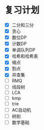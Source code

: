 # 复习计划
- [x] 二分和三分
- [x] 贪心
- [x] 数位DP
- [x] 计数DP
- [x] 单调队列DP
- [x] 哈希和哈希表
- [x] 缩点
- [x] 割点
- [x] 并查集
- [ ] RMQ
- [ ] 线段树
- [ ] LCA
- [ ] kmp
- [ ] trie
- [ ] AC自动机
- [ ] 树剖
- [ ] 数学基础
<!--stackedit_data:
eyJoaXN0b3J5IjpbLTEwNjE3MDU3MDgsLTE1OTcxNTI5MTYsLT
E4MjMwMTc3NCwzNTU5NTU0NjAsLTIwODg3NDY2MTJdfQ==
-->